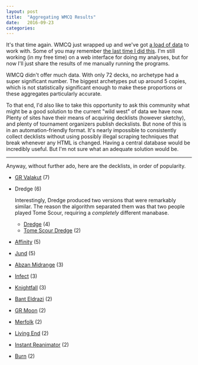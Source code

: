 ```yaml
---
layout: post
title:  "Aggregating WMCQ Results"
date:   2016-09-23
categories:
---
```


It's that time again.
WMCQ just wrapped up and we've got [a load of data](http://magic.wizards.com/en/articles/archive/post-kaladesh-premier-play-2016-09-22)
to work with.
Some of you may remember [the last time I did this](https://www.reddit.com/r/spikes/comments/4hx6w0/standardmodern_aggregating_data_from_scg_states/).
I'm still working (in my free time) on a web interface for doing my analyses,
but for now I'll just share the results of me manually running the programs.

WMCQ didn't offer much data.
With only 72 decks, no archetype had a super significant number.
The biggest archetypes put up around 5 copies,
which is not statistically significant enough to make these proportions or
these aggregates particularly accurate.

To that end, I'd also like to take this opportunity to ask this community
what might be a good solution to the current "wild west" of data we have now.
Plenty of sites have their means of acquiring decklists (however sketchy),
and plenty of tournament organizers publish deckslists.
But none of this is in an automation-friendly format.
It's nearly impossible to consistently collect decklists without using
possibly illegal scraping techniques that break whenever any HTML is changed.
Having a central database would be incredibly useful.
But I'm not sure what an adequate solution would be.

---

Anyway, without further ado, here are the decklists, in order of popularity.

- [GR Valakut](http://decks.deckedbuilder.com/d/238190) (7)
- Dredge (6)

  Interestingly, Dredge produced two versions that were remarkably similar.
  The reason the algorithm separated them was that two people played Tome Scour,
  requiring a *completely* different manabase.
  - [Dredge](http://decks.deckedbuilder.com/d/238192) (4)
  - [Tome Scour Dredge](http://decks.deckedbuilder.com/d/238193) (2)
- [Affinity](http://decks.deckedbuilder.com/d/238197) (5)
- [Jund](http://decks.deckedbuilder.com/d/238198) (5)
- [Abzan Midrange](http://decks.deckedbuilder.com/d/238199) (3)
- [Infect](http://decks.deckedbuilder.com/d/238200) (3)
- [Knightfall](http://decks.deckedbuilder.com/d/238201) (3)
- [Bant Eldrazi](http://decks.deckedbuilder.com/d/238203) (2)
- [GR Moon](http://decks.deckedbuilder.com/d/238204) (2)
- [Merfolk](http://decks.deckedbuilder.com/d/238205) (2)
- [Living End](http://decks.deckedbuilder.com/d/238206) (2)
- [Instant Reanimator](http://decks.deckedbuilder.com/d/238207) (2)
- [Burn](http://decks.deckedbuilder.com/d/238208) (2)
